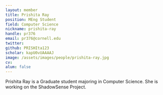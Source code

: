 ```yaml
---
layout: member
title: Prishita Ray
position: MEng Student
field: Computer Science
nickname: prishita-ray
handle: pr376
email: pr376@cornell.edu
twitter:
github: PRISHIta123
scholar: kapU0vUAAAAJ
image: /assets/images/people/prishita-ray.jpg
cv:
alum: false
---
```

Prishita Ray is a Graduate student majoring in Computer Science. She is working on the ShadowSense Project.
